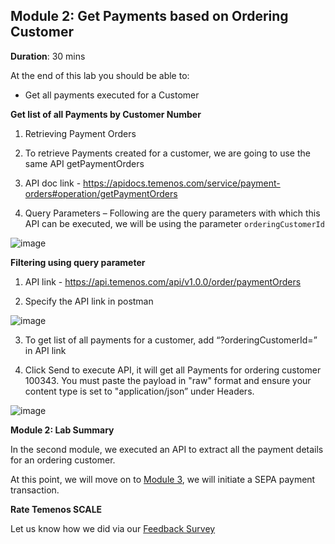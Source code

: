 ## Module 2: Get Payments based on Ordering Customer

**Duration**: 30 mins

At the end of this lab you should be able to:
- Get all payments executed for a Customer

**Get list of all Payments by Customer Number**
1. Retrieving Payment Orders

2. To retrieve Payments created for a customer, we are going to use the same API getPaymentOrders

3. API doc link - https://apidocs.temenos.com/service/payment-orders#operation/getPaymentOrders

4. Query Parameters – Following are the query parameters with which this API can be executed, we will be using the parameter `orderingCustomerId`

![image](https://github.com/temenos/SCALE2020/blob/main/Creating%20a%20Seamless%20Payment%20Experience%20Using%20Temenos%20Payment%20APIs/images/image011.png)

**Filtering using query parameter**

1. API link - https://api.temenos.com/api/v1.0.0/order/paymentOrders

2. Specify the API link in postman

![image](https://github.com/temenos/SCALE2020/blob/main/Creating%20a%20Seamless%20Payment%20Experience%20Using%20Temenos%20Payment%20APIs/images/image005.png)

3. To get list of all payments for a customer, add “?orderingCustomerId=<CustomerID>” in API link 
 
4. Click Send to execute API, it will get all Payments for ordering customer 100343. You must paste the payload in "raw" format and ensure your content type is set to "application/json” under Headers.

![image](https://github.com/temenos/SCALE2020/blob/main/Creating%20a%20Seamless%20Payment%20Experience%20Using%20Temenos%20Payment%20APIs/images/image009.png)

**Module 2: Lab Summary**

In the second module, we executed an API to extract all the payment details for an ordering customer.

At this point, we will move on to [Module 3](https://github.com/temenos/SCALE2020/blob/main/Creating%20a%20Seamless%20Payment%20Experience%20Using%20Temenos%20Payment%20APIs/Module3-InitiateASepaPayment.md), we will initiate a SEPA payment transaction.

**Rate Temenos SCALE**

Let us know how we did via our [Feedback Survey](xx)